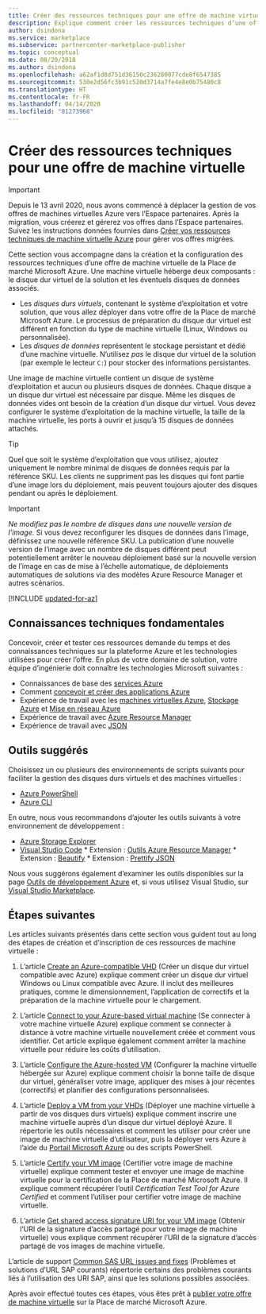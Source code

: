 ```yaml
---
title: Créer des ressources techniques pour une offre de machine virtuelle de la Place de marché Microsoft Azure
description: Explique comment créer les ressources techniques d’une offre de machine virtuelle dans la Place de marché Microsoft Azure.
author: dsindona
ms.service: marketplace
ms.subservice: partnercenter-marketplace-publisher
ms.topic: conceptual
ms.date: 08/20/2018
ms.author: dsindona
ms.openlocfilehash: a62af1d8d751d36150c236280077cde8f6547385
ms.sourcegitcommit: 530e2d56fc3b91c520d3714a7fe4e8e0b75480c8
ms.translationtype: HT
ms.contentlocale: fr-FR
ms.lasthandoff: 04/14/2020
ms.locfileid: "81273968"
---
```

# <a name="create-technical-assets-for-a-virtual-machine-offer"></a>Créer des ressources techniques pour une offre de machine virtuelle

> [!IMPORTANT]
> Depuis le 13 avril 2020, nous avons commencé à déplacer la gestion de vos offres de machines virtuelles Azure vers l’Espace partenaires. Après la migration, vous créerez et gérerez vos offres dans l’Espace partenaires. Suivez les instructions données fournies dans [Créer vos ressources techniques de machine virtuelle Azure](https://aka.ms/AzureVMTechAsset) pour gérer vos offres migrées.

Cette section vous accompagne dans la création et la configuration des ressources techniques d’une offre de machine virtuelle de la Place de marché Microsoft Azure.  Une machine virtuelle héberge deux composants : le disque dur virtuel de la solution et les éventuels disques de données associés.  

- Les *disques durs virtuels*, contenant le système d’exploitation et votre solution, que vous allez déployer dans votre offre de la Place de marché Microsoft Azure. Le processus de préparation du disque dur virtuel est différent en fonction du type de machine virtuelle (Linux, Windows ou personnalisée).
- Les *disques de données* représentent le stockage persistant et dédié d’une machine virtuelle. N’utilisez *pas* le disque dur virtuel de la solution (par exemple le lecteur `C:`) pour stocker des informations persistantes.

Une image de machine virtuelle contient un disque de système d’exploitation et aucun ou plusieurs disques de données. Chaque disque a un disque dur virtuel est nécessaire par disque. Même les disques de données vides ont besoin de la création d’un disque dur virtuel.
Vous devez configurer le système d’exploitation de la machine virtuelle, la taille de la machine virtuelle, les ports à ouvrir et jusqu’à 15 disques de données attachés.

> [!TIP] 
> Quel que soit le système d’exploitation que vous utilisez, ajoutez uniquement le nombre minimal de disques de données requis par la référence SKU. Les clients ne suppriment pas les disques qui font partie d’une image lors du déploiement, mais peuvent toujours ajouter des disques pendant ou après le déploiement. 

> [!IMPORTANT]
> *Ne modifiez pas le nombre de disques dans une nouvelle version de l’image.* Si vous devez reconfigurer les disques de données dans l’image, définissez une nouvelle référence SKU. La publication d’une nouvelle version de l’image avec un nombre de disques différent peut potentiellement arrêter le nouveau déploiement basé sur la nouvelle version de l’image en cas de mise à l’échelle automatique, de déploiements automatiques de solutions via des modèles Azure Resource Manager et autres scénarios.

[!INCLUDE [updated-for-az](../../../../includes/updated-for-az.md)]

## <a name="fundamental-technical-knowledge"></a>Connaissances techniques fondamentales

Concevoir, créer et tester ces ressources demande du temps et des connaissances techniques sur la plateforme Azure et les technologies utilisées pour créer l’offre. En plus de votre domaine de solution, votre équipe d’ingénierie doit connaître les technologies Microsoft suivantes : 
-    Connaissances de base des [services Azure](https://azure.microsoft.com/services/) 
-    Comment [concevoir et créer des applications Azure](https://azure.microsoft.com/solutions/architecture/)
-    Expérience de travail avec les [machines virtuelles Azure](https://azure.microsoft.com/services/virtual-machines/), [Stockage Azure](https://azure.microsoft.com/services/?filter=storage) et [Mise en réseau Azure](https://azure.microsoft.com/services/?filter=networking)
-    Expérience de travail avec [Azure Resource Manager](https://azure.microsoft.com/features/resource-manager/)
-    Expérience de travail avec [JSON](https://www.json.org/)


## <a name="suggested-tools"></a>Outils suggérés 

Choisissez un ou plusieurs des environnements de scripts suivants pour faciliter la gestion des disques durs virtuels et des machines virtuelles :
-    [Azure PowerShell](https://docs.microsoft.com/powershell/azure/overview)
-    [Azure CLI](https://docs.microsoft.com/cli/azure)

En outre, nous vous recommandons d’ajouter les outils suivants à votre environnement de développement : 

-    [Azure Storage Explorer](https://docs.microsoft.com/azure/vs-azure-tools-storage-manage-with-storage-explorer)
-    [Visual Studio Code](https://code.visualstudio.com/)
    *    Extension : [Outils Azure Resource Manager](https://marketplace.visualstudio.com/items?itemName=msazurermtools.azurerm-vscode-tools)
    *    Extension : [Beautify](https://marketplace.visualstudio.com/items?itemName=HookyQR.beautify)
    *    Extension : [Prettify JSON](https://marketplace.visualstudio.com/items?itemName=mohsen1.prettify-json)

Nous vous suggérons également d’examiner les outils disponibles sur la page [Outils de développement Azure](https://azure.microsoft.com/tools/) et, si vous utilisez Visual Studio, sur [Visual Studio Marketplace](https://marketplace.visualstudio.com/).


## <a name="next-steps"></a>Étapes suivantes

Les articles suivants présentés dans cette section vous guident tout au long des étapes de création et d’inscription de ces ressources de machine virtuelle :

1. L’article [Create an Azure-compatible VHD](./cpp-create-vhd.md) (Créer un disque dur virtuel compatible avec Azure) explique comment créer un disque dur virtuel Windows ou Linux compatible avec Azure.  Il inclut des meilleures pratiques, comme le dimensionnement, l’application de correctifs et la préparation de la machine virtuelle pour le chargement.

2. L’article [Connect to your Azure-based virtual machine](./cpp-connect-vm.md) (Se connecter à votre machine virtuelle Azure) explique comment se connecter à distance à votre machine virtuelle nouvellement créée et comment vous identifier.  Cet article explique également comment arrêter la machine virtuelle pour réduire les coûts d’utilisation.

3. L’article [Configure the Azure-hosted VM](./cpp-configure-vm.md) (Configurer la machine virtuelle hébergée sur Azure) explique comment choisir la bonne taille de disque dur virtuel, généraliser votre image, appliquer des mises à jour récentes (correctifs) et planifier des configurations personnalisées.

4. L’article [Deploy a VM from your VHDs](./cpp-deploy-vm-vhd.md) (Déployer une machine virtuelle à partir de vos disques durs virtuels) explique comment inscrire une machine virtuelle auprès d’un disque dur virtuel déployé Azure.  Il répertorie les outils nécessaires et comment les utiliser pour créer une image de machine virtuelle d’utilisateur, puis la déployer vers Azure à l’aide du [Portail Microsoft Azure](https://ms.portal.azure.com/) ou des scripts PowerShell. 

5. L’article [Certify your VM image](./cpp-certify-vm.md) (Certifier votre image de machine virtuelle) explique comment tester et envoyer une image de machine virtuelle pour la certification de la Place de marché Microsoft Azure. Il explique comment récupérer l’outil *Certification Test Tool for Azure Certified* et comment l’utiliser pour certifier votre image de machine virtuelle. 

6. L’article [Get shared access signature URI for your VM image](./cpp-get-sas-uri.md) (Obtenir l’URI de la signature d’accès partagé pour votre image de machine virtuelle) vous explique comment récupérer l’URI de la signature d’accès partagé de vos images de machine virtuelle.
 
L’article de support [Common SAS URL issues and fixes](./cpp-common-sas-url-issues.md) (Problèmes et solutions d’URL SAP courants) répertorie certains des problèmes courants liés à l’utilisation des URI SAP, ainsi que les solutions possibles associées.

Après avoir effectué toutes ces étapes, vous êtes prêt à [publier votre offre de machine virtuelle](./cpp-publish-offer.md) sur la Place de marché Microsoft Azure.

